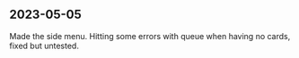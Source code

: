 ## 2023-05-05

Made the side menu. Hitting some errors with queue when having no cards, fixed but untested.